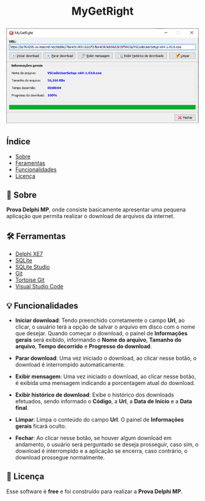 <h1 align="center">
    <p>MyGetRight</p>
    <img src="./programa.png"/>
</h1>

## Índice
- [Sobre](#-sobre)
- [Feramentas](#-ferramentas)
- [Funcionalidades](#-funcionalidades)
- [Licença](#-licença)


## 📘 Sobre

**Prova Delphi MP**, onde consiste basicamente  apresentar uma pequena aplicação que permita realizar o download de arquivos da internet.

## 🛠 Ferramentas

- [Delphi XE7](https://www.embarcadero.com/br/)
- [SQLite](https://www.sqlite.org/index.html)
- [SQLite Studio](https://sqlitestudio.pl/)
- [Git](https://git-scm.com/)
- [Tortoise Git](https://tortoisegit.org/)
- [Visual Studio Code](https://code.visualstudio.com/)

## 💡 Funcionalidades

- **Iniciar download**: Tendo preenchido corretamente o campo **Url**, ao clicar, o usuário terá a opção de salvar o arquivo em disco com o nome que desejar. Quando começar o download, o painel de **Informações gerais** será exibido, informando o **Nome do arquivo**, **Tamanho do arquivo**, **Tempo decorrido** e **Progresso do download**.

- **Parar download**: Uma vez iniciado o download, ao clicar nesse botão, o download é interrompido automaticamente.

- **Exibir mensagem**: Uma vez iniciado o download, ao clicar nesse botão, é exibida uma mensagem indicando a porcentagem atual do download.

- **Exibir histórico de download**: Exibe o histórico dos downloads efetuados, sendo informado o **Código**, a **Url**, a **Data de Início** e a **Data final**.

- **Limpar**: Limpa o conteúdo do campo **Url**. O painel de **Informações gerais** ficará oculto.

- **Fechar**: Ao clicar nesse botão, se houver algum download em andamento, o usuário será perguntado se deseja prosseguir, caso sim, o download é interrompido e a aplicação se encerra, caso contrário, o download prossegue normalmente.

## 📄 Licença

Esse software é **free** e foi construído para realizar a **Prova Delphi MP**.
